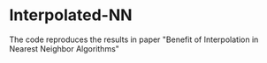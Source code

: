 # Interpolated-NN
The code reproduces the results in paper "Benefit of Interpolation in Nearest Neighbor Algorithms"
